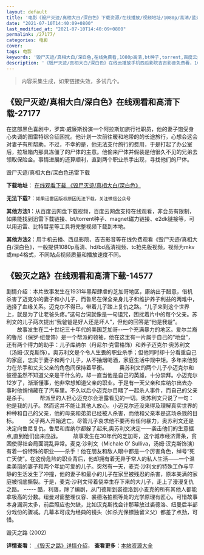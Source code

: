 ```yaml
---
layout: default
title: '电影《毁尸灭迹/真相大白/深白色》下载资源/在线播放/视频地址/1080p/高清/蓝光'
date: "2021-07-10T14:40:09+0800"
last_modified_at: "2021-07-10T14:40:09+0800"
permalink: /27177/
categories: 电影
cover:
tags: 电影
keywords: '毁尸灭迹/真相大白/深白色,在线免费看,1080p高清,bt种子,torrent,百度云盘,magnet,磁力链,迅雷下载资源'
description: '《毁尸灭迹/真相大白/深白色》在线云播放手机西瓜影院吉吉影音免费看，1080p高清bd/hd未删减完整版和tc抢先枪版，mkv/mp4格式，附带bt/torrent种子、magnet/磁力链、百度云盘、网盘资源迅雷下载链接'
---
```


>内容采集生成，如果链接失效，多试几个。


## 《毁尸灭迹/真相大白/深白色》在线观看和高清下载-27177

在这部黑色喜剧中，罗宾&middot;威廉斯扮演一个阿拉斯加旅行社职员，他的妻子饱受身心失调的图雷特综合征困扰。他计划一次前往暖和地带的的长途旅行，心想会这会对妻子有所帮助。不过，不幸的是，他无法支付旅行的费用，于是打起了办公室后，拉圾箱内那具冻僵了的尸体的主意。他偷来尸体并假装是他很久不见的兄弟去领取保险金。事情进展的还算顺利，直到两个职业杀手出现，寻找他们的尸体。


毁尸灭迹/真相大白/深白色迅雷下载

**下载地址**： [在线观看下载 《毁尸灭迹/真相大白/深白色》](https://www.993dy.com//vod-detail-id-21165.html) 


**无法下载?**：`如果迅雷因版权原因无法下载，关注微信公众号 `

**其他方法1**：从百度云网盘下载视频，百度云网盘支持在线观看，非会员有限制，如果能找到迅雷下载链接、bt/torrent种子、magnet磁力链接、e2dk链接等，可以用迅雷、比特彗星等工具将完整视频下载到本地。

**其他方法2**：用手机云播、西瓜影院、吉吉影音等在线免费观看《毁尸灭迹/真相大白/深白色》，一般提供1080p高清、hd/bd高清视频、tc抢先版视频，视频为mkv或mp4格式，不同站点视频质量和播放速度不同。


## 《毁灭之路》在线观看和高清下载-14577

剧情介绍：本片故事发生在1931年黑帮肆虐的芝加哥地区，康纳出于醋意，借机杀害了迈克尔的妻子和小儿子，而鲁尼在保全亲身儿子和维护养子利益的两难中，选择了血缘关系。迈克尔不得已，带着儿子踏上复仇之路。“儿子来到这个世界上，就是为了让老爸头疼。”这句台词就像是一句诅咒，困扰着片中的每个父亲。苏利文的儿子两次提出“我爸爸是好人还是坏人”，但他的回答是“他是我爸”。 　　故事发生在二十世纪三十年代的美国芝加哥--一个充满暴力的地区。爱尔兰裔的鲁尼（保罗·纽曼饰）是一个帮派的领袖，他在这里有一片属于自己的“地盘”，还有两个得力的助手：儿子库纳尔（丹尼尔·克雷格饰）和养子迈克尔·奥苏利文（汤姆·汉克斯饰）。奥苏利文是个令人生畏的职业杀手；但他同时却十分看重自己的家庭，忠实于妻子和两个儿子，从不抽烟喝酒，家庭生活中规中矩。多年来他努力在杀手和丈夫父亲的角色间保持着平衡。 　　奥苏利文的两个儿子小迈克尔和彼德虽然不知道父亲是干什么的，却一直当他是自己的英雄，十分崇拜。小迈克尔12岁了，渐渐懂事，他非常想知道父亲的职业。于是有一天父亲和库纳尔出去办事时他悄悄藏在了汽车里。不久以后小迈克尔目睹了一起杀人事件，而自己的父亲是杀手。 　　帮派里的人担心迈克尔会泄露看见的一切。奥苏利文只说了一句：他是我的儿子。然而这并不能让其他人放心。小迈克尔还没来得及理解真实世界的种种和自己的父亲，他的母亲和弟弟已经被人杀害，而他和父亲本是这场杀戮的目标。 　　父子两人开始逃亡。尽管儿子哀求他不要再有任何暴力，奥苏利文还是决定向鲁尼复仇。鲁尼和库纳尔都躲了起来,奥苏利文决定一一袭击他们的生意据点,直到他们出来应战。 　　故事发生在30年代的芝加哥，这个城市经济萧条，贫困使得社会局面混乱异常。麦克·沙利文（Michale O' Sulliva，汤姆·汉克斯饰演）有着一份特殊的职业——杀手！他在朋友和敌人眼中都是一个厉害角色，绰号“死亡天使”。在这份危险的职业背后，他却拥有着无异于常人的私人生活——一个温柔美丽的妻子和两个年幼可爱的儿子。突然有一天，麦克·沙利文的特殊工作与平静的生活发生了冲撞，他的妻子和最小的儿子在家里被残忍的杀害，原本美满的家庭被彻底撕裂。于是，麦克·沙利文带着侥幸生存下来的大儿子，走上了漫漫复仇之路。 ----- 酷，利落，除了编剧，从门德斯到裘德洛到小麦克的所有其他人都能拿极高的分数。纽曼对窗整理仪容、裘德洛拍照等处的光学原理有匠心。可惜故事本身漏洞太多，前后照应也欠缺，比如汉克斯找会计那幕放过裘德洛、纽曼后半部分戏份的骤减。几幕本可成为经典的镜头（如杀光保镖独留义父）都差了点劲，可惜。


毁灭之路 (2002)

**详情查看**： [《毁灭之路》详情介绍](/movie/14577/)， **查看更多**：[本站资源大全](/movie/t/all/)

